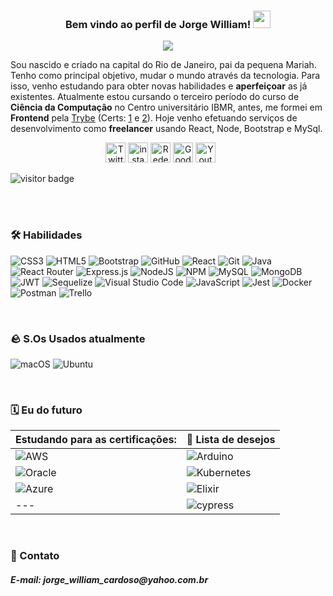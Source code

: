 <h3 align="center">
  Bem vindo ao perfil de Jorge William!
  <img src="https://media.giphy.com/media/hvRJCLFzcasrR4ia7z/giphy.gif" width="28">
</h3>


<p align="center">
  <a href="https://github.com/DenverCoder1/readme-typing-svg"><img src="https://readme-typing-svg.demolab.com?font=Fira+Code&size=36&pause=1000&color=387DF7FF&center=true&vCenter=true&width=800&height=120&lines=Backend+Developer+🐣;Estudante+de++Ci%C3%AAncia+da+Computa%C3%A7%C3%A3o+🔬;Sempre+aprendendo+algo+novo+🤓;"></a>
</p>


Sou nascido e criado na capital do Rio de Janeiro, pai da pequena Mariah. Tenho como principal objetivo, mudar o mundo através da tecnologia. Para isso, venho estudando para obter novas habilidades e __aperfeiçoar__ as já existentes. Atualmente estou cursando o terceiro período do curso de __Ciência da Computação__ no Centro universitário IBMR, antes, me formei em __Frontend__ pela <a href="https://www.betrybe.com/">Trybe</a> (Certs: <a href="https://www.credential.net/2d84756b-b43d-4183-b471-c55987c15216">1</a> e <a href="https://www.credential.net/5baf8b44-0580-48bc-a529-b951ed9a340d">2</a>). Hoje venho efetuando serviços de desenvolvimento como __freelancer__ usando React, Node, Bootstrap e MySql.

 <!--  <a href="https://www.youtube.com/c/DevProTips"><img width="32px" alt="Youtube" title="Youtube" src="https://i.imgur.com/qiXu7b2.png"/></a>
  &#8287;&#8287;&#8287;&#8287;&#8287;-->
 <!--   <a href="https://dev.to/denvercoder1"><img width="32px" alt="Dev.to" title="DenverCoder1 Dev.to" src="https://i.imgur.com/mVm29vK.png"></a>
  &#8287;&#8287;&#8287;&#8287;&#8287; -->
<!--   <a href="https://ko-fi.com/jlawrence"><img width="32px" alt="Ko-fi" title="Buy me a coffee" src="https://i.imgur.com/PpLeD3K.png"/></a>
  &#8287;&#8287;&#8287;&#8287;&#8287; -->
<!--   <a href="http://eyl327.mywebcommunity.org/promos/"><img width="32px" alt="Free Stuff" title="Free gifts for you" src="https://i.imgur.com/0uVwkoZ.png"/></a> -->

<p align="center">  
 <a href="https://twitter.com/Jorge_Willi4m"><img width="32px" alt="Twitter" title="Twitter"  src="https://camo.githubusercontent.com/35b0b8bfbd8840f35607fb56ad0a139047fd5d6e09ceb060c5c6f0a5abd1044c/68747470733a2f2f6564656e742e6769746875622e696f2f537570657254696e7949636f6e732f696d616765732f7376672f747769747465722e737667"/></a>
 <a href="https://www.instagram.com/j0rgewilliam/"><img width=32px" alt="instagram icon" title="Instagram"    src="https://camo.githubusercontent.com/c9dacf0f25a1489fdbc6c0d2b41cda58b77fa210a13a886d6f99e027adfbd358/68747470733a2f2f6564656e742e6769746875622e696f2f537570657254696e7949636f6e732f696d616765732f7376672f696e7374616772616d2e737667"/></a>
  <a href="https://www.linkedin.com/in/jorge-william-furtado/"><img width="32px" alt="Rede social corporativa" src="https://camo.githubusercontent.com/c8a9c5b414cd812ad6a97a46c29af67239ddaeae08c41724ff7d945fb4c047e5/68747470733a2f2f6564656e742e6769746875622e696f2f537570657254696e7949636f6e732f696d616765732f7376672f6c696e6b6564696e2e737667"/></a>
 <a href="https://www.goodreads.com/user/show/117912256-jorge-furtado" title="Goodreads Rede social de leitores"><img width="32px" alt="Goodreads" src="https://camo.githubusercontent.com/5590af9ceea85659676b7434ca55cd3932b2280a884938cf89762d3f81af27b3/68747470733a2f2f6564656e742e6769746875622e696f2f537570657254696e7949636f6e732f696d616765732f7376672f676f6f6472656164732e737667"/></a>
  <a href="https://wa.me/5521964257228?text=Olá,%20assim%20que%20puder%20retornarei%20o%20contato."><img width="32px" alt="Youtube" title="Whatsapp" src="https://camo.githubusercontent.com/945d32cdd8d51fe844ca8b2976914ae8786586607aee1cba24d7318e24b30411/68747470733a2f2f6564656e742e6769746875622e696f2f537570657254696e7949636f6e732f696d616765732f7376672f77686174736170702e737667"/></a>
  &#8287;&#8287;&#8287;&#8287;&#8287;
</p>


![visitor badge](https://visitor-badge.glitch.me/badge?page_id=jorge-william.visitor-badge)

<br />
<br />

### 🛠 Habilidades

![CSS3](https://img.shields.io/badge/css3-%231572B6.svg?style=for-the-badge&logo=css3&logoColor=white) ![HTML5](https://img.shields.io/badge/html5-%23E34F26.svg?style=for-the-badge&logo=html5&logoColor=white) ![Bootstrap](https://img.shields.io/badge/bootstrap-%23563D7C.svg?style=for-the-badge&logo=bootstrap&logoColor=white) ![GitHub](https://img.shields.io/badge/github-%23121011.svg?style=for-the-badge&logo=github&logoColor=white)  ![React](https://img.shields.io/badge/react-%2320232a.svg?style=for-the-badge&logo=react&logoColor=%2361DAFB) ![Git](https://img.shields.io/badge/git-%23F05033.svg?style=for-the-badge&logo=git&logoColor=white) ![Java](https://img.shields.io/badge/java-%23ED8B00.svg?style=for-the-badge&logo=java&logoColor=white) ![React Router](https://img.shields.io/badge/React_Router-CA4245?style=for-the-badge&logo=react-router&logoColor=white)  ![Express.js](https://img.shields.io/badge/express.js-%23404d59.svg?style=for-the-badge&logo=express&logoColor=%2361DAFB) ![NodeJS](https://img.shields.io/badge/node.js-6DA55F?style=for-the-badge&logo=node.js&logoColor=white) 
 ![NPM](https://img.shields.io/badge/NPM-%23000000.svg?style=for-the-badge&logo=npm&logoColor=white) ![MySQL](https://img.shields.io/badge/mysql-%2300f.svg?style=for-the-badge&logo=mysql&logoColor=white) ![MongoDB](https://img.shields.io/badge/MongoDB-%234ea94b.svg?style=for-the-badge&logo=mongodb&logoColor=white) ![JWT](https://img.shields.io/badge/JWT-black?style=for-the-badge&logo=JSON%20web%20tokens) ![Sequelize](https://img.shields.io/badge/Sequelize-52B0E7?style=for-the-badge&logo=Sequelize&logoColor=white) ![Visual Studio Code](https://img.shields.io/badge/Visual%20Studio%20Code-0078d7.svg?style=for-the-badge&logo=visual-studio-code&logoColor=white) ![JavaScript](https://img.shields.io/badge/javascript-%23323330.svg?style=for-the-badge&logo=javascript&logoColor=%23F7DF1E) ![Jest](https://img.shields.io/badge/-jest-%23C21325?style=for-the-badge&logo=jest&logoColor=white)	![Docker](https://img.shields.io/badge/docker-%230db7ed.svg?style=for-the-badge&logo=docker&logoColor=white) ![Postman](https://img.shields.io/badge/Postman-FF6C37?style=for-the-badge&logo=postman&logoColor=white) ![Trello](https://img.shields.io/badge/Trello-%23026AA7.svg?style=for-the-badge&logo=Trello&logoColor=white)

<br />

### 🪨  S.Os Usados atualmente 

![macOS](https://img.shields.io/badge/mac%20os-000000?style=for-the-badge&logo=macos&logoColor=F0F0F0) ![Ubuntu](https://img.shields.io/badge/Ubuntu-E95420?style=for-the-badge&logo=ubuntu&logoColor=white)

<br />


### 🗓 Eu do futuro


Estudando para as certificações:  | 🛒 Lista de desejos 
--------- | ----------
![AWS](https://img.shields.io/badge/AWS-%23FF9900.svg?style=for-the-badge&logo=amazon-aws&logoColor=white)  |![Arduino](https://img.shields.io/badge/-Arduino-00979D?style=for-the-badge&logo=Arduino&logoColor=white)
![Oracle](https://img.shields.io/badge/Oracle-F80000?style=for-the-badge&logo=oracle&logoColor=white) | ![Kubernetes](https://img.shields.io/badge/kubernetes-%23326ce5.svg?style=for-the-badge&logo=kubernetes&logoColor=white)
![Azure](https://img.shields.io/badge/azure-%230072C6.svg?style=for-the-badge&logo=microsoftazure&logoColor=white) 	| ![Elixir](https://img.shields.io/badge/elixir-%234B275F.svg?style=for-the-badge&logo=elixir&logoColor=white)
--- | ![cypress](https://img.shields.io/badge/-cypress-%23E5E5E5?style=for-the-badge&logo=cypress&logoColor=058a5e)
 
<br />



### 💬 Contato
  

<p align="center">
  <h5>
   E-mail:
   jorge_william_cardoso@yahoo.com.br
  </h5>
</p>

